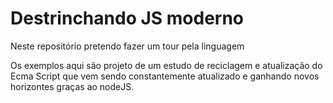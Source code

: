 # Destrinchando JS moderno
Neste repositório pretendo fazer um tour pela linguagem 

Os exemplos aqui são projeto de um estudo de reciclagem e atualização do Ecma Script que vem sendo constantemente atualizado e ganhando novos horizontes graças ao nodeJS.
